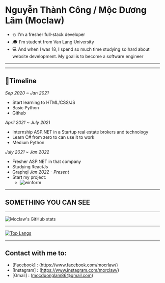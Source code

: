# Nguyễn Thành Công / Mộc Dương Lâm (Moclaw)
- ⛄ I'm a fresher full-stack developer
- 🎓 I'm student from Van Lang University
- 💻 And when I was 18, I spend so much time studying so hard about website development. My goal is to become a software engineer
***
---

## **🎏Timeline**

*Sep 2020 ~ Jan 2021*
 - Start learning to HTML/CSS/JS
 - Basic Python
 - Github

*April 2021 ~ July 2021*
 - Internship ASP.NET in a Startup real estate brokers and technology
 - Learn C# from zero to can use it to work
 - Medium Python

*July 2021 ~ Jan 2022*
 - Fresher ASP.NET in that company
 - Studying ReactJs
 - Graphql
 *Jan 2022 -  Present*
 - Start my project:
    - ![winform](https://github.com/Moclaw/WinFormsProject)
***

## **SOMETHING YOU CAN SEE**

*** 

![Moclaw's GitHub stats](https://github-readme-stats.vercel.app/api?username=Moclaw&show_icons=true&theme=dracula)

***

[![Top Langs](https://github-readme-stats.vercel.app/api/top-langs/?username=Moclaw&layout=compact&langs_count=8)](https://github.com/Moclaw)

***

## **Contact with me to:**
- [Facebook] : (https://www.facebook.com/mocrlaw/)
- [Instagram] : (https://www.instagram.com/morclaw/)
- [Gmail] : (mocduonglam86@gmail.com)
